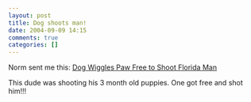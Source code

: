 ```yaml
---
layout: post
title: Dog shoots man!
date: 2004-09-09 14:15
comments: true
categories: []
---
```

Norm sent me this:
<a href="http://story.news.yahoo.com/news?tmpl=story&cid=817&e=13&u=/ap/dog_shoots_man">Dog Wiggles Paw Free to Shoot Florida Man</a>

This dude was shooting his 3 month old puppies. One got free and shot him!!!
